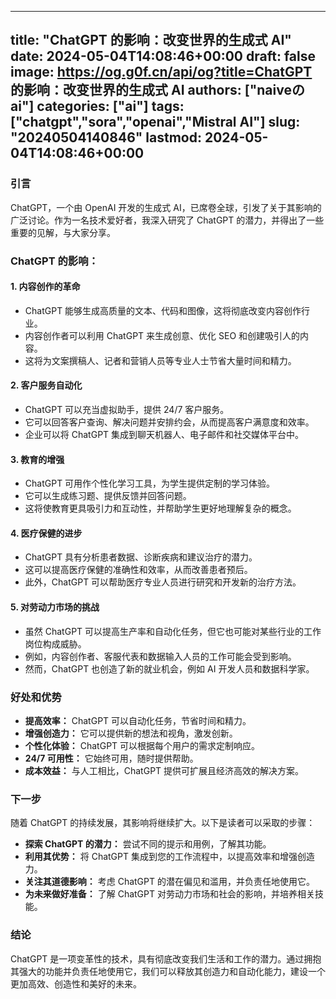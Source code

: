 
---
title: "ChatGPT 的影响：改变世界的生成式 AI"
date: 2024-05-04T14:08:46+00:00
draft: false
image: https://og.g0f.cn/api/og?title=ChatGPT 的影响：改变世界的生成式 AI
authors: ["naiveのai"]
categories: ["ai"]
tags: ["chatgpt","sora","openai","Mistral AI"]
slug: "20240504140846"
lastmod: 2024-05-04T14:08:46+00:00
---
### 引言

ChatGPT，一个由 OpenAI 开发的生成式 AI，已席卷全球，引发了关于其影响的广泛讨论。作为一名技术爱好者，我深入研究了 ChatGPT 的潜力，并得出了一些重要的见解，与大家分享。

### ChatGPT 的影响：

#### 1. 内容创作的革命

* ChatGPT 能够生成高质量的文本、代码和图像，这将彻底改变内容创作行业。
* 内容创作者可以利用 ChatGPT 来生成创意、优化 SEO 和创建吸引人的内容。
* 这将为文案撰稿人、记者和营销人员等专业人士节省大量时间和精力。

#### 2. 客户服务自动化

* ChatGPT 可以充当虚拟助手，提供 24/7 客户服务。
* 它可以回答客户查询、解决问题并安排约会，从而提高客户满意度和效率。
* 企业可以将 ChatGPT 集成到聊天机器人、电子邮件和社交媒体平台中。

#### 3. 教育的增强

* ChatGPT 可用作个性化学习工具，为学生提供定制的学习体验。
* 它可以生成练习题、提供反馈并回答问题。
* 这将使教育更具吸引力和互动性，并帮助学生更好地理解复杂的概念。

#### 4. 医疗保健的进步

* ChatGPT 具有分析患者数据、诊断疾病和建议治疗的潜力。
* 这可以提高医疗保健的准确性和效率，从而改善患者预后。
* 此外，ChatGPT 可以帮助医疗专业人员进行研究和开发新的治疗方法。

#### 5. 对劳动力市场的挑战

* 虽然 ChatGPT 可以提高生产率和自动化任务，但它也可能对某些行业的工作岗位构成威胁。
* 例如，内容创作者、客服代表和数据输入人员的工作可能会受到影响。
* 然而，ChatGPT 也创造了新的就业机会，例如 AI 开发人员和数据科学家。

### 好处和优势

* **提高效率：** ChatGPT 可以自动化任务，节省时间和精力。
* **增强创造力：** 它可以提供新的想法和视角，激发创新。
* **个性化体验：** ChatGPT 可以根据每个用户的需求定制响应。
* **24/7 可用性：** 它始终可用，随时提供帮助。
* **成本效益：** 与人工相比，ChatGPT 提供可扩展且经济高效的解决方案。

### 下一步

随着 ChatGPT 的持续发展，其影响将继续扩大。以下是读者可以采取的步骤：

* **探索 ChatGPT 的潜力：** 尝试不同的提示和用例，了解其功能。
* **利用其优势：** 将 ChatGPT 集成到您的工作流程中，以提高效率和增强创造力。
* **关注其道德影响：** 考虑 ChatGPT 的潜在偏见和滥用，并负责任地使用它。
* **为未来做好准备：** 了解 ChatGPT 对劳动力市场和社会的影响，并培养相关技能。

### 结论

ChatGPT 是一项变革性的技术，具有彻底改变我们生活和工作的潜力。通过拥抱其强大的功能并负责任地使用它，我们可以释放其创造力和自动化能力，建设一个更加高效、创造性和美好的未来。